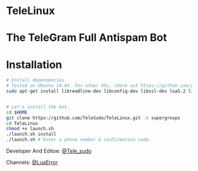 # TeleLinux
# The TeleGram Full Antispam Bot

# Installation

```sh
# Install dependencies.
# Tested on Ubuntu 14.04. For other OSs, check out https://github.com/yagop/telegram-bot/wiki/Installation
sudo apt-get install libreadline-dev libconfig-dev libssl-dev lua5.2 liblua5.2-dev lua-socket lua-sec lua-expat libevent-dev make unzip git redis-server autoconf g++ libjansson-dev libpython-dev expat libexpat1-dev


# Let's install the bot.
cd $HOME
git clone https://github.com/TeleSudo/TeleLinux.git -b supergroups
cd TeleLinux
chmod +x launch.sh
./launch.sh install
./launch.sh # Enter a phone number & confirmation code.
```

Developer And Editoe: [@Tele_sudo](https://telegram.me/ThatsEnd)


Channels: [@LuaError](https://telegram.me/LuaError)
